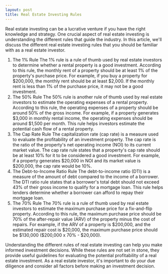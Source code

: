 ```yaml
---
layout: post
title: Real Estate Investing Rules
---
```

<p>Real estate investing can be a lucrative venture if you have the right knowledge and strategy. One crucial aspect of real estate investing is understanding the different rules that guide the industry. In this article, we'll discuss the different real estate investing rules that you should be familiar with as a real estate investor.</p>

<ol>
<li>The 1% Rule
The 1% rule is a rule of thumb used by real estate investors to determine whether a rental property is a good investment. According to this rule, the monthly rent of a property should be at least 1% of the property's purchase price. For example, if you buy a property for $200,000, the monthly rent should be at least $2,000. If the monthly rent is less than 1% of the purchase price, it may not be a good investment.</li>

<li>The 50% Rule
The 50% rule is another rule of thumb used by real estate investors to estimate the operating expenses of a rental property. According to this rule, the operating expenses of a property should be around 50% of the gross income. For example, if a property generates $3,000 in monthly rental income, the operating expenses should be around $1,500 per month. This rule helps investors estimate the potential cash flow of a rental property.</li>

<li>The Cap Rate Rule
The capitalization rate (cap rate) is a measure used to evaluate the profitability of an investment property. The cap rate is the ratio of the property's net operating income (NOI) to its current market value. The cap rate rule states that a property's cap rate should be at least 10% for it to be considered a good investment. For example, if a property generates $20,000 in NOI and its market value is $200,000, the cap rate would be 10%.</li>

<li>The Debt-to-Income Ratio Rule
The debt-to-income ratio (DTI) is a measure of the amount of debt compared to the income of a borrower. The DTI ratio rule states that a borrower's total debt should not exceed 43% of their gross income to qualify for a mortgage loan. This rule helps lenders determine whether a borrower can afford to repay their mortgage loan.</li>

<li>The 70% Rule
The 70% rule is a rule of thumb used by real estate investors to estimate the maximum purchase price for a fix-and-flip property. According to this rule, the maximum purchase price should be 70% of the after-repair value (ARV) of the property minus the cost of repairs. For example, if the ARV of a property is $200,000, and the estimated repair cost is $20,000, the maximum purchase price should be $130,000 ($200,000 x 70% - $20,000).</li>
</ol>

<p>Understanding the different rules of real estate investing can help you make informed investment decisions. While these rules are not set in stone, they provide useful guidelines for evaluating the potential profitability of a real estate investment. As a real estate investor, it's important to do your due diligence and consider all factors before making an investment decision.</p>
